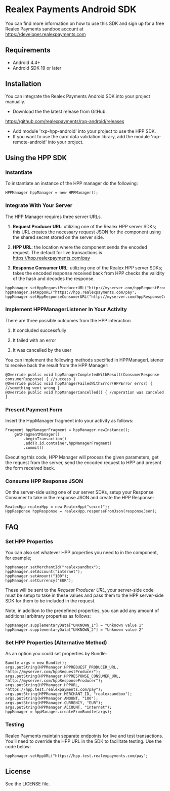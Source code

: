# Realex Payments Android SDK
You can find more information on how to use this SDK and sign up for a free Realex Payments sandbox account at https://developer.realexpayments.com

## Requirements

- Android 4.4+
- Android SDK 19 or later

## Installation

You can integrate the Realex Payments Android SDK into your project manually.

- Download the the latest release from GitHub:

https://github.com/realexpayments/rxp-android/releases

- Add module 'rxp-hpp-android' into your project to use the HPP SDK.
- If you want to use the card data validation library, add the module 'rxp-remote-android' into your project.


## Using the HPP SDK

### Instantiate

To instantiate an instance of the HPP manager do the following:

```
HPPManager hppManager = new HPPManager();
```

### Integrate With Your Server

The HPP Manager requires three server URLs.

1) **Request Producer URL**: utilizing one of the Realex HPP server SDKs; this URL creates the necessary request JSON for the component using the shared secret stored on the server side.

2) **HPP URL**: the location where the component sends the encoded request. The default for live transactions is https://hpp.realexpayments.com/pay

3) **Response Consumer URL**: utilizing one of the Realex HPP server SDKs; takes the encoded response received back from HPP checks the validity of the hash and decodes the response.

```
hppManager.setHppRequestProducerURL("http://myserver.com/hppRequestProducer");
hppManager.setHppURL("https://hpp.realexpayments.com/pay";
hppManager.setHppResponseConsumerURL("http://myserver.com/hppResponseConsumer");
```

### Implement HPPManagerListener In Your Activity

There are three possible outcomes from the HPP interaction

1) It concluded successfully

2) It failed with an error

3) It was cancelled by the user

You can implement the following methods specified in HPPManagerListener to receive back the result from the HPP Manager:

```
@Override public void hppManagerCompletedWithResult(ConsumerResponse consumerResponse) { //success }
@Override public void hppManagerFailedWithError(HPPError error) { //something went wrong }
@Override public void hppManagerCancelled() { //operation was canceled }
```		

### Present Payment Form

Insert the HppManager fragment into your activity as follows:

```
Fragment hppManagerFragment = hppManager.newInstance();
	getFragmentManager()    
        .beginTransaction()      
        .add(R.id.container,hppManagerFragment)      
        .commit()
```

Executing this code, HPP Manager will process the given parameters, get the request from the server, send the encoded request to HPP and present the form received back.

### Consume HPP Response JSON

On the server-side using one of our server SDKs, setup your Response Consumer to take in the response JSON and create the HPP Response:

```
RealexHpp realexHpp = new RealexHpp("secret");
HppResponse hppResponse = realexHpp.responseFromJson(responseJson);
```

## FAQ

### Set HPP Properties

You can also set whatever HPP properties you need to in the component, for example;

```
hppManager.setMerchantId("realexsandbox");
hppManager.setAccount("internet");
hppManager.setAmount("100");
hppManager.setCurrency("EUR");
```

These will be sent to the *Request Producer URL*, your server-side code must be setup to take in these values and pass them to the HPP server-side SDK for them to be included in the request. 	

Note, in addition to the predefined properties, you can add any amount of additional arbitrary properties as follows:

```
hppManager.supplementaryData["UNKNOWN_1"] = "Unknown value 1"
hppManager.supplementaryData["UNKNOWN_2"] = "Unknown value 2"
```		

### Set HPP Properties (Alternative Method)

As an option you could set properties by Bundle:

```
Bundle args = new Bundle();
args.putString(HPPManager.HPPREQUEST_PRODUCER_URL, "http://myserver.com/hppRequestProducer");
args.putString(HPPManager.HPPRESPONSE_CONSUMER_URL, "http://myserver.com/hppResponseProducer");
args.putString(HPPManager.HPPURL, "https://hpp.test.realexpayments.com/pay");
args.putString(HPPManager.MERCHANT_ID, "realexsandbox");
args.putString(HPPManager.AMOUNT, "100");
args.putString(HPPManager.CURRENCY, "EUR");
args.putString(HPPManager.ACCOUNT, "internet");
hppManager = hppManager.createFromBundle(args);
```

### Testing		

Realex Payments maintain separate endpoints for live and test transactions. You’ll need to override the HPP URL in the SDK to facilitate testing. Use the code below:

```
hppManager.setHppURL("https://hpp.test.realexpayments.com/pay";
```		

## License

See the LICENSE file.

